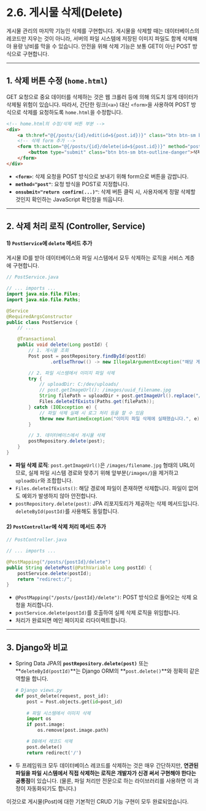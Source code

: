 # 2.6. 게시물 삭제(Delete)

게시물 관리의 마지막 기능인 삭제를 구현합니다. 게시물을 삭제할 때는 데이터베이스의 레코드만 지우는 것이 아니라, 서버의 파일 시스템에 저장된 이미지 파일도 함께 삭제해야 용량 낭비를 막을 수 있습니다. 안전을 위해 삭제 기능은 보통 GET이 아닌 POST 방식으로 구현합니다.

---

## 1. 삭제 버튼 수정 (`home.html`)

GET 요청으로 중요 데이터를 삭제하는 것은 웹 크롤러 등에 의해 의도치 않게 데이터가 삭제될 위험이 있습니다. 따라서, 간단한 링크(`<a>`) 대신 `<form>`을 사용하여 POST 방식으로 삭제를 요청하도록 `home.html`을 수정합니다.

```html
<!-- home.html의 수정/삭제 버튼 부분 -->
<div>
    <a th:href="@{/posts/{id}/edit(id=${post.id})}" class="btn btn-sm btn-outline-primary">수정</a>
    <!-- 삭제 form 추가 -->
    <form th:action="@{/posts/{id}/delete(id=${post.id})}" method="post" style="display: inline;" onsubmit="return confirm('정말로 삭제하시겠습니까?');">
        <button type="submit" class="btn btn-sm btn-outline-danger">삭제</button>
    </form>
</div>
```

- **`<form>`**: 삭제 요청을 POST 방식으로 보내기 위해 form으로 버튼을 감쌉니다.
- **`method="post"`**: 요청 방식을 POST로 지정합니다.
- **`onsubmit="return confirm(...)"`**: 삭제 버튼 클릭 시, 사용자에게 정말 삭제할 것인지 확인하는 JavaScript 확인창을 띄웁니다.

---

## 2. 삭제 처리 로직 (Controller, Service)

#### 1) `PostService`에 `delete` 메서드 추가

게시물 ID를 받아 데이터베이스와 파일 시스템에서 모두 삭제하는 로직을 서비스 계층에 구현합니다.

```java
// PostService.java

// ... imports ...
import java.nio.file.Files;
import java.nio.file.Paths;

@Service
@RequiredArgsConstructor
public class PostService {
    // ...

    @Transactional
    public void delete(Long postId) {
        // 1. 게시물 조회
        Post post = postRepository.findById(postId)
                .orElseThrow(() -> new IllegalArgumentException("해당 게시물을 찾을 수 없습니다."));

        // 2. 파일 시스템에서 이미지 파일 삭제
        try {
            // uploadDir: C:/dev/uploads/
            // post.getImageUrl(): /images/uuid_filename.jpg
            String filePath = uploadDir + post.getImageUrl().replace("/images/", "");
            Files.deleteIfExists(Paths.get(filePath));
        } catch (IOException e) {
            // 파일 삭제 실패 시 로그 처리 등을 할 수 있음
            throw new RuntimeException("이미지 파일 삭제에 실패했습니다.", e);
        }

        // 3. 데이터베이스에서 게시물 삭제
        postRepository.delete(post);
    }
}
```

- **파일 삭제 로직**: `post.getImageUrl()`은 `/images/filename.jpg` 형태의 URL이므로, 실제 파일 시스템 경로와 맞추기 위해 앞부분(`/images/`)을 제거하고 `uploadDir`와 조합합니다.
- `Files.deleteIfExists()`: 해당 경로에 파일이 존재하면 삭제합니다. 파일이 없어도 예외가 발생하지 않아 안전합니다.
- `postRepository.delete(post)`: JPA 리포지토리가 제공하는 삭제 메서드입니다. `deleteById(postId)`를 사용해도 동일합니다.

#### 2) `PostController`에 삭제 처리 메서드 추가

```java
// PostController.java

// ... imports ...

@PostMapping("/posts/{postId}/delete")
public String deletePost(@PathVariable Long postId) {
    postService.delete(postId);
    return "redirect:/";
}
```

- `@PostMapping("/posts/{postId}/delete")`: POST 방식으로 들어오는 삭제 요청을 처리합니다.
- `postService.delete(postId)`를 호출하여 실제 삭제 로직을 위임합니다.
- 처리가 완료되면 메인 페이지로 리다이렉트합니다.

---

## 3. Django와 비교

- Spring Data JPA의 **`postRepository.delete(post)`** 또는 **`deleteById(postId)`**는 Django ORM의 **`post.delete()`**와 정확히 같은 역할을 합니다.

  ```python
  # Django views.py
  def post_delete(request, post_id):
      post = Post.objects.get(id=post_id)
      
      # 파일 시스템에서 이미지 삭제
      import os
      if post.image:
          os.remove(post.image.path)

      # DB에서 레코드 삭제
      post.delete()
      return redirect('/')
  ```

- 두 프레임워크 모두 데이터베이스 레코드를 삭제하는 것은 매우 간단하지만, **연관된 파일을 파일 시스템에서 직접 삭제하는 로직은 개발자가 신경 써서 구현해야 한다는 공통점**이 있습니다. (물론, 파일 처리만 전문으로 하는 라이브러리를 사용하면 이 과정이 자동화되기도 합니다.)

이것으로 게시물(Post)에 대한 기본적인 CRUD 기능 구현이 모두 완료되었습니다.
